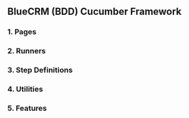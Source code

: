## BlueCRM (BDD) Cucumber Framework
### 1. Pages
### 2. Runners
### 3. Step Definitions
### 4. Utilities
### 5. Features

